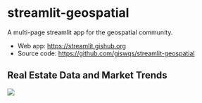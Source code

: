 # streamlit-geospatial

A multi-page streamlit app for the geospatial community.

- Web app: <https://streamlit.gishub.org>
- Source code: <https://github.com/giswqs/streamlit-geospatial>

## Real Estate Data and Market Trends

![](https://i.imgur.com/Z3dk6Tr.gif)
